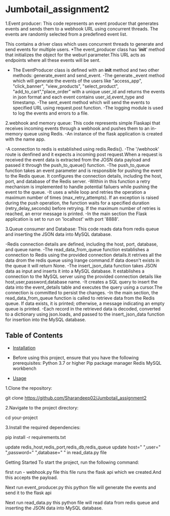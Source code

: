 # Jumbotail_assignment2

1.Event producer:
This code represents an event producer that generates events and sends them to a webhook URL using concurrent threads. The events are randomly selected from a predefined event list.

This contains a driver class which uses concurrent threads to generate and send events for multiple users.
*The event_producer class has '__init__' method that initializes the object for the weburl parameter.This URL acts as endpoints where all these events will be sent.
- The EventProducer class is defined with an __init__ method and two other methods: generate_event and send_event.
-The  generate._event method which will generate the events of the users like "access_app", "click_banner", "view_products", "select_product", "add_to_cart","place_order" with a unique user_id and returns the events in json format and each event contains user_id,event_type and timestamp.
-The sent_event method which will send the events to specified URL using request.post function.
-The logging module is used to log the events and errors to a file.

2.webhook and memory queue:
This code represents simple Flaskapi that receives incoming events through a webhook and pushes them to an in-memory queue using Redis. 
-An instance of the flask application is created with the name app.

-A connection to redis is established using redis.Redis().
-The '/webhook' route is denfined and it expects a incoming post request.When a request is received the event data is extracted from the JOSN data payload and passed it through the push_to_queue() function.
-The push_to_queue function takes an event parameter and is responsible for pushing the event to the Redis queue. It configures the connection details, including the host, port, and database of the Redis server.
-Within in this function a retry mechanism is implemented to handle potential failuers while pushing the event to the queue.
-It uses a while loop and retries the operation a maximum number of times (max_retry_attempts). If an exception is raised during the push operation, the function waits for a specified duration (retry_delay_seconds) before retrying. If the maximum number of retries is reached, an error message is printed.
-In the main section the Flask application is set to run on 'localhost' with port '8888'.

3.Queue consumer and Database:
This code reads data from redis queue and inserting the JSON data into MySQL database.

-Redis connection details are defined, including the host, port, database, and queue name.
-The read_data_from_queue function establishes a connection to Redis using the provided connection details.It retrives all the data drom the redis queue using lrange command.If data doesn't exists in the queue it will return None.
-The insert_json_data function takes JSON data as input and inserts it into a MySQL database. It establishes a connection to the MySQL server using the provided connection details like host,user,password,database name.
-It creates a SQL query to insert the data into the event_details table and executes the query using a cursor.The connection is committed to persist the changes.
-In the main section, the read_data_from_queue function is called to retrieve data from the Redis queue. If data exists, it is printed; otherwise, a message indicating an empty queue is printed.
-Each record in the retrieved data is decoded, converted to a dictionary using json.loads, and passed to the insert_json_data function for insertion into the MySQL database.



## Table of Contents

- [Installation](#installation)
- Before using this project, ensure that you have the following prerequisites:
Python 3.7 or higher
Pip package manager
Redis
MySQL workbench




- [Usage](#usage)


1.Clone the repository:

git clone https://github.com/Sharandeep02/Jumbotail_assignment2

2.Navigate to the project directory:

cd your-project

3.Install the required dependencies:

pip install -r requirements.txt

update redis_host,redis_port,redis_db,redis_queue 
update  host=" ",user=" ",password=" ",database=" " in read_data.py file


Getting Started
To start the project, run the following command:

first run - webhook.py file this file runs the flask api which we created.And this accepts the payload.

Next run event_producer.py this python file will generate the events and send it to the flask api

Next run read_data.py this python file will  read data from redis queue and inserting the JSON data into MySQL database.





